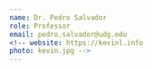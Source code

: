 ```yaml
---
name: Dr. Pedro Salvador
role: Professor
email: pedro.salvador@udg.edu
<!-- website: https://kevinl.info
photo: kevin.jpg -->
---
```


<!-- [Schedule an appointment](#){: .btn .btn-outline } -->
